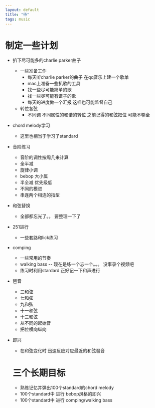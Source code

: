```yaml
---
layout: default
title: "待"
tags: music
---
```


# 制定一些计划
- 扒下尽可能多的charlie parker曲子
  - 一些准备工作
    - 每天听charlie parker的曲子 在qq音乐上建一个歌单
    - mac上准备一些扒歌的工具
    - 找一些尽可能简单的歌
    - 找一些尽可能有谱子的歌
    - 每天的进度做一个汇报 这样也可能监督自己
  - 转位各弦
    - 不同调 不同属性的和谐的转位 之前记得的和弦把位 可能不够全 
- chord melody学习
  - 这里也相当于学习了standard
- 音阶练习
  - 音阶的调性按周几来计算
  - 全半减
  - 旋律小调
  - bebop 大小属
  - 半全减 优先级低
  - 不同的模进
  - 串连两个相连的指型
- 和弦替换
  - 全部都忘光了。。 要整理一下了
- 251进行
  - 一些套路和lick练习
- comping
  - 一些常用的节奏
  - walking bass -- 现在是练一个忘一个。。。 没事录个视频吧
  - 练习时利用stardard 正好记一下和声进行
- 琶音
  - 三和弦
  - 七和弦
  - 九和弦
  - 十一和弦
  - 十三和弦
  - 从不同的起始音
  - 把位横向纵向
- 即兴
  - 在和弦变化时 迅速反应对应最近的和弦琶音
 

  # 三个长期目标
  - 熟练记忆并弹出100个standard的chord melody
  - 100个standard中 进行 bebop风格的即兴 
  - 100个standard中 进行 comping/walking bass

